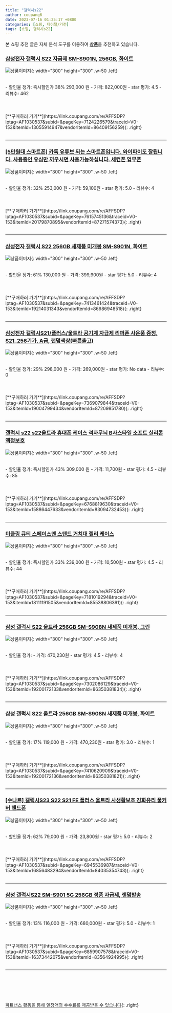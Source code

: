 ```yaml
---
title: "갤럭시s22"
author: coupang6
date: 2023-07-16 01:25:17 +0800
categories: [쇼핑, 디이털/가전]
tags: [쇼핑, 갤럭시s22]
---
```


본 쇼핑 추천 글은 자체 분석 도구를 이용하여 [**상품**](https://link.coupang.com/a/bao1ui)을 추천하고 있습니다.

### [삼성전자 갤럭시 S22 자급제 SM-S901N, 256GB, 화이트](https://link.coupang.com/re/AFFSDP?lptag=AF1030537&subid=&pageKey=7124226579&traceid=V0-153&itemId=13055914947&vendorItemId=86409156259)

![상품이미지](https://thumbnail6.coupangcdn.com/thumbnails/remote/230x230ex/image/vendor_inventory/af12/65f01ddc6762e9586a0f4f37f174f2ca5f50c5f3592c433fd8ebe6c16230.jpg){: width="300" height="300" .w-50 .left}


<br>
- 할인율 정가: 즉시할인가 38%  293,000   원
- 가격: 822,000원
- star 평가: 4.5
- 리뷰수: 462
<br>
<br>
<br>
<br>
[**구매하러 가기**](https://link.coupang.com/re/AFFSDP?lptag=AF1030537&subid=&pageKey=7124226579&traceid=V0-153&itemId=13055914947&vendorItemId=86409156259){: .right}
<br>
<br>

---

### [[5만원대 스마트폰] 카톡 유튜브 되는 스마트폰입니다. 와이파이도 잘됩니다. 사용중인 유심만 끼우시면 사용가능하십니다. 세컨폰 업무폰](https://link.coupang.com/re/AFFSDP?lptag=AF1030537&subid=&pageKey=7615745136&traceid=V0-153&itemId=20179870895&vendorItemId=87271574373)

![상품이미지](https://thumbnail6.coupangcdn.com/thumbnails/remote/230x230ex/image/vendor_inventory/e5c7/42a0954c4c2e734d2d4cd26a642bd2e5c14bad70b555775441c61a94ec37.png){: width="300" height="300" .w-50 .left}


<br>
- 할인율 정가: 32%  253,000   원
- 가격: 59,100원
- star 평가: 5.0
- 리뷰수: 4
<br>
<br>
<br>
<br>
[**구매하러 가기**](https://link.coupang.com/re/AFFSDP?lptag=AF1030537&subid=&pageKey=7615745136&traceid=V0-153&itemId=20179870895&vendorItemId=87271574373){: .right}
<br>
<br>

---

### [삼성전자 갤럭시 S22 256GB 새제품 미개봉 SM-S901N, 화이트](https://link.coupang.com/re/AFFSDP?lptag=AF1030537&subid=&pageKey=7413461424&traceid=V0-153&itemId=19214031343&vendorItemId=86986948518)

![상품이미지](https://thumbnail8.coupangcdn.com/thumbnails/remote/230x230ex/image/vendor_inventory/3e94/912b993ba454f3f8504146328ab8ffc8bb31c13b0e3b7880d4495484cb0b.jpg){: width="300" height="300" .w-50 .left}


<br>
- 할인율 정가: 61%  130,000   원
- 가격: 399,900원
- star 평가: 5.0
- 리뷰수: 4
<br>
<br>
<br>
<br>
[**구매하러 가기**](https://link.coupang.com/re/AFFSDP?lptag=AF1030537&subid=&pageKey=7413461424&traceid=V0-153&itemId=19214031343&vendorItemId=86986948518){: .right}
<br>
<br>

---

### [삼성전자 갤럭시S21/플러스/울트라 공기계 자급제 리퍼폰 사은품 증정, S21_256기가, A급, 랜덤색상(빠른출고)](https://link.coupang.com/re/AFFSDP?lptag=AF1030537&subid=&pageKey=7369079844&traceid=V0-153&itemId=19004799434&vendorItemId=87209851780)

![상품이미지](https://thumbnail7.coupangcdn.com/thumbnails/remote/230x230ex/image/vendor_inventory/4edf/67510a8e0874b7adbf5a942ba6e474504e764462562f462582b99bb4d932.jpg){: width="300" height="300" .w-50 .left}


<br>
- 할인율 정가: 29%  298,000   원
- 가격: 269,000원
- star 평가: No data
- 리뷰수: 0
<br>
<br>
<br>
<br>
[**구매하러 가기**](https://link.coupang.com/re/AFFSDP?lptag=AF1030537&subid=&pageKey=7369079844&traceid=V0-153&itemId=19004799434&vendorItemId=87209851780){: .right}
<br>
<br>

---

### [갤럭시 s22 s22울트라 휴대폰 케이스 격자무늬 B사스타일 소프트 실리콘 액정보호](https://link.coupang.com/re/AFFSDP?lptag=AF1030537&subid=&pageKey=6768819630&traceid=V0-153&itemId=15886447633&vendorItemId=83094732453)

![상품이미지](https://thumbnail6.coupangcdn.com/thumbnails/remote/230x230ex/image/vendor_inventory/d967/9dd95f50356a3cb84fe36cd21da39c9a1359eebc29500fc463705a37f19a.jpeg){: width="300" height="300" .w-50 .left}


<br>
- 할인율 정가: 즉시할인가 43%  309,000   원
- 가격: 11,700원
- star 평가: 4.5
- 리뷰수: 85
<br>
<br>
<br>
<br>
[**구매하러 가기**](https://link.coupang.com/re/AFFSDP?lptag=AF1030537&subid=&pageKey=6768819630&traceid=V0-153&itemId=15886447633&vendorItemId=83094732453){: .right}
<br>
<br>

---

### [미클링 큐티 스페이스맨 스탠드 거치대 젤리 케이스](https://link.coupang.com/re/AFFSDP?lptag=AF1030537&subid=&pageKey=7181019294&traceid=V0-153&itemId=18111191505&vendorItemId=85538806391)

![상품이미지](https://thumbnail8.coupangcdn.com/thumbnails/remote/230x230ex/image/vendor_inventory/0d0d/750682b7acb42b0abf65c36d9b37db8aff8be16872f91e83daa8049768fc.jpg){: width="300" height="300" .w-50 .left}


<br>
- 할인율 정가: 즉시할인가 33%  239,000   원
- 가격: 10,500원
- star 평가: 4.5
- 리뷰수: 44
<br>
<br>
<br>
<br>
[**구매하러 가기**](https://link.coupang.com/re/AFFSDP?lptag=AF1030537&subid=&pageKey=7181019294&traceid=V0-153&itemId=18111191505&vendorItemId=85538806391){: .right}
<br>
<br>

---

### [삼성 갤럭시 S22 울트라 256GB SM-S908N 새제품 미개봉, 그린](https://link.coupang.com/re/AFFSDP?lptag=AF1030537&subid=&pageKey=7302086129&traceid=V0-153&itemId=19200172133&vendorItemId=86350381834)

![상품이미지](https://thumbnail7.coupangcdn.com/thumbnails/remote/230x230ex/image/vendor_inventory/d6ab/9d7a6f9b0a5c3cd72080b613c23704210e5bd41517ca93c5efeab8694470.jpg){: width="300" height="300" .w-50 .left}


<br>
- 할인율 정가: 
- 가격: 470,230원
- star 평가: 4.5
- 리뷰수: 4
<br>
<br>
<br>
<br>
[**구매하러 가기**](https://link.coupang.com/re/AFFSDP?lptag=AF1030537&subid=&pageKey=7302086129&traceid=V0-153&itemId=19200172133&vendorItemId=86350381834){: .right}
<br>
<br>

---

### [삼성 갤럭시 S22 울트라 256GB SM-S908N 새제품 미개봉, 화이트](https://link.coupang.com/re/AFFSDP?lptag=AF1030537&subid=&pageKey=7410620909&traceid=V0-153&itemId=19200172136&vendorItemId=86350381821)

![상품이미지](https://thumbnail7.coupangcdn.com/thumbnails/remote/230x230ex/image/vendor_inventory/d6ab/9d7a6f9b0a5c3cd72080b613c23704210e5bd41517ca93c5efeab8694470.jpg){: width="300" height="300" .w-50 .left}


<br>
- 할인율 정가: 17%  119,000   원
- 가격: 470,230원
- star 평가: 3.0
- 리뷰수: 1
<br>
<br>
<br>
<br>
[**구매하러 가기**](https://link.coupang.com/re/AFFSDP?lptag=AF1030537&subid=&pageKey=7410620909&traceid=V0-153&itemId=19200172136&vendorItemId=86350381821){: .right}
<br>
<br>

---

### [[수나르] 갤럭시S23 S22 S21 FE 플러스 울트라 사생활보호 강화유리 풀커버 핸드폰](https://link.coupang.com/re/AFFSDP?lptag=AF1030537&subid=&pageKey=6945536987&traceid=V0-153&itemId=16856483294&vendorItemId=84035354743)

![상품이미지](https://thumbnail6.coupangcdn.com/thumbnails/remote/230x230ex/image/vendor_inventory/29b8/4a72242a4e37d3a899f2c4da2606ce62210680117832dfcb508998db4760.jpg){: width="300" height="300" .w-50 .left}


<br>
- 할인율 정가: 62%  79,000   원
- 가격: 23,800원
- star 평가: 5.0
- 리뷰수: 2
<br>
<br>
<br>
<br>
[**구매하러 가기**](https://link.coupang.com/re/AFFSDP?lptag=AF1030537&subid=&pageKey=6945536987&traceid=V0-153&itemId=16856483294&vendorItemId=84035354743){: .right}
<br>
<br>

---

### [삼성 갤럭시S22 SM-S901 5G 256GB 정품 자급제, 랜덤발송](https://link.coupang.com/re/AFFSDP?lptag=AF1030537&subid=&pageKey=6859907578&traceid=V0-153&itemId=16373442075&vendorItemId=83564924995)

![상품이미지](https://thumbnail7.coupangcdn.com/thumbnails/remote/230x230ex/image/vendor_inventory/f752/9d5b199b9973297e813b73848ff0d0c13e7b26c68a7df1d75934bad17740.jpg){: width="300" height="300" .w-50 .left}


<br>
- 할인율 정가: 13%  116,000   원
- 가격: 680,000원
- star 평가: 5.0
- 리뷰수: 1
<br>
<br>
<br>
<br>
[**구매하러 가기**](https://link.coupang.com/re/AFFSDP?lptag=AF1030537&subid=&pageKey=6859907578&traceid=V0-153&itemId=16373442075&vendorItemId=83564924995){: .right}
<br>
<br>

---
<br><br><br><br><br> [파트너스 활동을 통해 일정액의 수수료를 제공받을 수 있습니다](https://link.coupang.com/a/bao1ui){: .right}